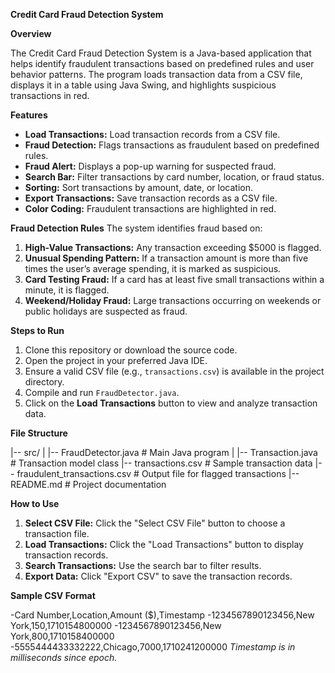 **Credit Card Fraud Detection System**

**Overview**

The Credit Card Fraud Detection System is a Java-based application that helps identify fraudulent transactions based on predefined rules and user behavior patterns. The program loads transaction data from a CSV file, displays it in a table using Java Swing, and highlights suspicious transactions in red.

**Features**
- **Load Transactions:** Load transaction records from a CSV file.
- **Fraud Detection:** Flags transactions as fraudulent based on predefined rules.
- **Fraud Alert:** Displays a pop-up warning for suspected fraud.
- **Search Bar:** Filter transactions by card number, location, or fraud status.
- **Sorting:** Sort transactions by amount, date, or location.
- **Export Transactions:** Save transaction records as a CSV file.
- **Color Coding:** Fraudulent transactions are highlighted in red.

**Fraud Detection Rules**
The system identifies fraud based on:
1. **High-Value Transactions:** Any transaction exceeding $5000 is flagged.
2. **Unusual Spending Pattern:** If a transaction amount is more than five times the user’s average spending, it is marked as suspicious.
3. **Card Testing Fraud:** If a card has at least five small transactions within a minute, it is flagged.
4. **Weekend/Holiday Fraud:** Large transactions occurring on weekends or public holidays are suspected as fraud.

**Steps to Run**
1. Clone this repository or download the source code.
2. Open the project in your preferred Java IDE.
3. Ensure a valid CSV file (e.g., `transactions.csv`) is available in the project directory.
4. Compile and run `FraudDetector.java`.
5. Click on the **Load Transactions** button to view and analyze transaction data.

**File Structure**

|-- src/
|   |-- FraudDetector.java    # Main Java program
|   |-- Transaction.java      # Transaction model class
|-- transactions.csv          # Sample transaction data
|-- fraudulent_transactions.csv # Output file for flagged transactions
|-- README.md                 # Project documentation

**How to Use**
1. **Select CSV File:** Click the "Select CSV File" button to choose a transaction file.
2. **Load Transactions:** Click the "Load Transactions" button to display transaction records.
3. **Search Transactions:** Use the search bar to filter results.
4. **Export Data:** Click "Export CSV" to save the transaction records.

**Sample CSV Format**

-Card Number,Location,Amount ($),Timestamp
-1234567890123456,New York,150,1710154800000
-1234567890123456,New York,800,1710158400000
-5555444433332222,Chicago,7000,1710241200000 
*Timestamp is in milliseconds since epoch.*



